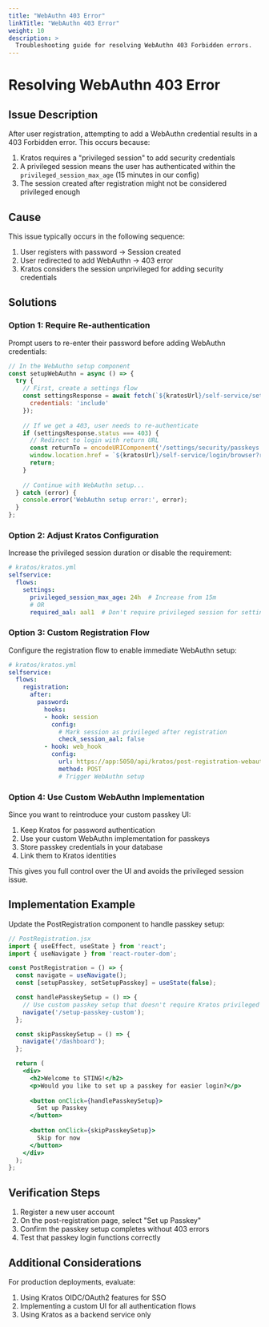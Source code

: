 ```yaml
---
title: "WebAuthn 403 Error"
linkTitle: "WebAuthn 403 Error"
weight: 10
description: >
  Troubleshooting guide for resolving WebAuthn 403 Forbidden errors.
---
```


# Resolving WebAuthn 403 Error

## Issue Description

After user registration, attempting to add a WebAuthn credential results in a 403 Forbidden error. This occurs because:

1. Kratos requires a "privileged session" to add security credentials
2. A privileged session means the user has authenticated within the `privileged_session_max_age` (15 minutes in our config)
3. The session created after registration might not be considered privileged enough

## Cause

This issue typically occurs in the following sequence:
1. User registers with password → Session created
2. User redirected to add WebAuthn → 403 error
3. Kratos considers the session unprivileged for adding security credentials

## Solutions

### Option 1: Require Re-authentication

Prompt users to re-enter their password before adding WebAuthn credentials:

```javascript
// In the WebAuthn setup component
const setupWebAuthn = async () => {
  try {
    // First, create a settings flow
    const settingsResponse = await fetch(`${kratosUrl}/self-service/settings/browser`, {
      credentials: 'include'
    });
    
    // If we get a 403, user needs to re-authenticate
    if (settingsResponse.status === 403) {
      // Redirect to login with return URL
      const returnTo = encodeURIComponent('/settings/security/passkeys');
      window.location.href = `${kratosUrl}/self-service/login/browser?return_to=${returnTo}`;
      return;
    }
    
    // Continue with WebAuthn setup...
  } catch (error) {
    console.error('WebAuthn setup error:', error);
  }
};
```

### Option 2: Adjust Kratos Configuration
Increase the privileged session duration or disable the requirement:

```yaml
# kratos/kratos.yml
selfservice:
  flows:
    settings:
      privileged_session_max_age: 24h  # Increase from 15m
      # OR
      required_aal: aal1  # Don't require privileged session for settings
```

### Option 3: Custom Registration Flow

Configure the registration flow to enable immediate WebAuthn setup:

```yaml
# kratos/kratos.yml
selfservice:
  flows:
    registration:
      after:
        password:
          hooks:
          - hook: session
            config:
              # Mark session as privileged after registration
              check_session_aal: false
          - hook: web_hook
            config:
              url: https://app:5050/api/kratos/post-registration-webauthn
              method: POST
              # Trigger WebAuthn setup
```

### Option 4: Use Custom WebAuthn Implementation
Since you want to reintroduce your custom passkey UI:

1. Keep Kratos for password authentication
2. Use your custom WebAuthn implementation for passkeys
3. Store passkey credentials in your database
4. Link them to Kratos identities

This gives you full control over the UI and avoids the privileged session issue.

## Implementation Example

Update the PostRegistration component to handle passkey setup:

```jsx
// PostRegistration.jsx
import { useEffect, useState } from 'react';
import { useNavigate } from 'react-router-dom';

const PostRegistration = () => {
  const navigate = useNavigate();
  const [setupPasskey, setSetupPasskey] = useState(false);

  const handlePasskeySetup = () => {
    // Use custom passkey setup that doesn't require Kratos privileged session
    navigate('/setup-passkey-custom');
  };

  const skipPasskeySetup = () => {
    navigate('/dashboard');
  };

  return (
    <div>
      <h2>Welcome to STING!</h2>
      <p>Would you like to set up a passkey for easier login?</p>
      
      <button onClick={handlePasskeySetup}>
        Set up Passkey
      </button>
      
      <button onClick={skipPasskeySetup}>
        Skip for now
      </button>
    </div>
  );
};
```

## Verification Steps

1. Register a new user account
2. On the post-registration page, select "Set up Passkey"
3. Confirm the passkey setup completes without 403 errors
4. Test that passkey login functions correctly

## Additional Considerations

For production deployments, evaluate:
1. Using Kratos OIDC/OAuth2 features for SSO
2. Implementing a custom UI for all authentication flows
3. Using Kratos as a backend service only